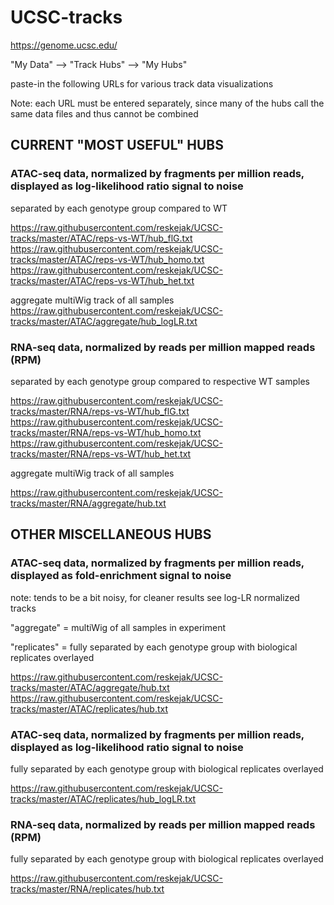 # UCSC-tracks
https://genome.ucsc.edu/

"My Data" --> "Track Hubs" --> "My Hubs"

paste-in the following URLs for various track data visualizations

Note: each URL must be entered separately, since many of the hubs call the same data files and thus cannot be combined

## CURRENT "MOST USEFUL" HUBS

### ATAC-seq data, normalized by fragments per million reads, displayed as log-likelihood ratio signal to noise

separated by each genotype group compared to WT

https://raw.githubusercontent.com/reskejak/UCSC-tracks/master/ATAC/reps-vs-WT/hub_flG.txt
https://raw.githubusercontent.com/reskejak/UCSC-tracks/master/ATAC/reps-vs-WT/hub_homo.txt
https://raw.githubusercontent.com/reskejak/UCSC-tracks/master/ATAC/reps-vs-WT/hub_het.txt

aggregate multiWig track of all samples
https://raw.githubusercontent.com/reskejak/UCSC-tracks/master/ATAC/aggregate/hub_logLR.txt

### RNA-seq data, normalized by reads per million mapped reads (RPM)

separated by each genotype group compared to respective WT samples

https://raw.githubusercontent.com/reskejak/UCSC-tracks/master/RNA/reps-vs-WT/hub_flG.txt
https://raw.githubusercontent.com/reskejak/UCSC-tracks/master/RNA/reps-vs-WT/hub_homo.txt
https://raw.githubusercontent.com/reskejak/UCSC-tracks/master/RNA/reps-vs-WT/hub_het.txt

aggregate multiWig track of all samples

https://raw.githubusercontent.com/reskejak/UCSC-tracks/master/RNA/aggregate/hub.txt



## OTHER MISCELLANEOUS HUBS

### ATAC-seq data, normalized by fragments per million reads, displayed as fold-enrichment signal to noise

note: tends to be a bit noisy, for cleaner results see log-LR normalized tracks

"aggregate" = multiWig of all samples in experiment

"replicates" = fully separated by each genotype group with biological replicates overlayed

https://raw.githubusercontent.com/reskejak/UCSC-tracks/master/ATAC/aggregate/hub.txt
https://raw.githubusercontent.com/reskejak/UCSC-tracks/master/ATAC/replicates/hub.txt

### ATAC-seq data, normalized by fragments per million reads, displayed as log-likelihood ratio signal to noise

fully separated by each genotype group with biological replicates overlayed

https://raw.githubusercontent.com/reskejak/UCSC-tracks/master/ATAC/replicates/hub_logLR.txt

### RNA-seq data, normalized by reads per million mapped reads (RPM)

fully separated by each genotype group with biological replicates overlayed

https://raw.githubusercontent.com/reskejak/UCSC-tracks/master/RNA/replicates/hub.txt
